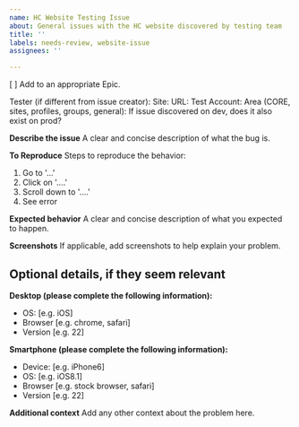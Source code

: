 ```yaml
---
name: HC Website Testing Issue
about: General issues with the HC website discovered by testing team
title: ''
labels: needs-review, website-issue
assignees: ''

---
```


[ ] Add to an appropriate Epic.

Tester (if different from issue creator): 
Site: 
URL: 
Test Account: 
Area (CORE, sites, profiles, groups, general): 
If issue discovered on dev, does it also exist on prod? 

**Describe the issue**
A clear and concise description of what the bug is.

**To Reproduce**
Steps to reproduce the behavior:
1. Go to '...'
2. Click on '....'
3. Scroll down to '....'
4. See error

**Expected behavior**
A clear and concise description of what you expected to happen.

**Screenshots**
If applicable, add screenshots to help explain your problem.

## Optional details, if they seem relevant

**Desktop (please complete the following information):**
 - OS: [e.g. iOS]
 - Browser [e.g. chrome, safari]
 - Version [e.g. 22]

**Smartphone (please complete the following information):**
 - Device: [e.g. iPhone6]
 - OS: [e.g. iOS8.1]
 - Browser [e.g. stock browser, safari]
 - Version [e.g. 22]

**Additional context**
Add any other context about the problem here.
